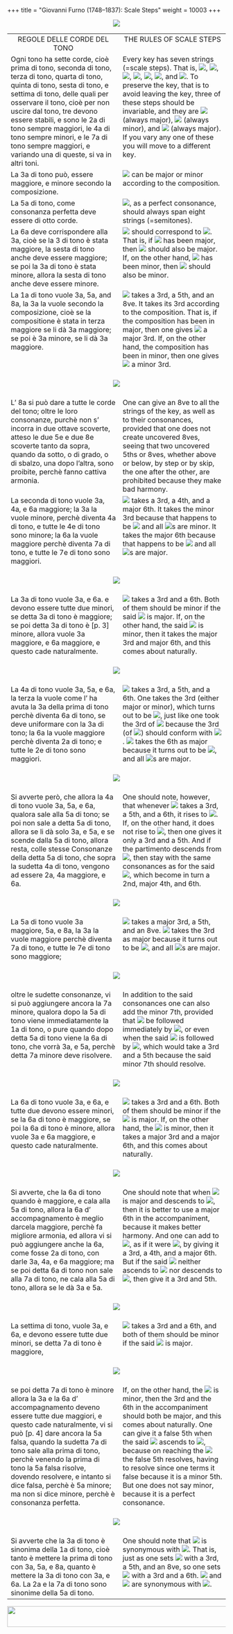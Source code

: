 +++
title = "Giovanni Furno (1748–1837): Scale Steps"
weight = 10003
+++

<body>
<p align="center"><img src="../PrevIndexNextTop.jpg" border="0" usemap="#Map"></p>
<map name="Map">
  <area shape="rect" coords="28,0,122,22" href="regoleP1.htm">
  <area shape="rect" coords="437,0,532,22" href="index.htm">
  <area shape="rect" coords="830,0,920,22" href="regoleP3.htm">
</map>
<table width="850" align="center" cellpadding="5" cellspacing="5">
  <colgroup>
  <col width="425">
  <col width="425">
  </colgroup>
  <tbody><tr>
    <td valign="top" align="center">REGOLE DELLE CORDE DEL TONO</td>
    <td valign="top" align="center">THE RULES OF SCALE STEPS</td>
  </tr><tr>
    <td valign="top">Ogni tono ha sette corde, cioè prima di tono, seconda di tono, terza di tono, quarta di tono, quinta di tono, sesta di tono, e settima di tono, delle quali per osservare il tono, cioè per non uscire dal tono, tre devono essere stabili, e sono le 2a di tono sempre maggiori, le 4a di tono sempre minori, e le 7a di tono sempre maggiori, e variando una di queste, si va in altri toni.</td>
    <td valign="top">Every key has seven strings (=scale steps). That is, <img src="images/BassOne.gif">, <img src="images/BassTwo.gif">, <img src="images/BassThree.gif">, <img src="images/BassFour.gif">, <img src="images/BassFive.gif">, <img src="images/BassSix.gif">, and <img src="images/BassSeven.gif">. To preserve the key, that is to avoid leaving the key, three of these steps should be invariable, and they are <img src="images/BassTwo.gif"> (always major), <img src="images/BassFour.gif"> (always minor), and <img src="images/BassSeven.gif"> (always major). If you vary any one of these you will move to a different key.</td>
  </tr><tr>
    <td valign="top">La 3a di tono può, essere maggiore, e minore secondo la composizione.</td>
    <td valign="top"><img src="images/BassThree.gif"> can be major or minor according to the composition.</td>
  </tr><tr>
    <td valign="top">La 5a di tono, come consonanza perfetta deve essere di otto corde.</td>
    <td valign="top"><img src="images/BassFive.gif">, as a perfect consonance, should always span eight strings (=semitones).</td>
  </tr><tr>
    <td valign="top">La 6a deve corrispondere alla 3a, cioè se la 3 di tono è stata maggiore, la sesta di tono anche deve essere maggiore; se poi la 3a di tono è stata minore, allora la sesta di tono anche deve essere minore.</td>
    <td valign="top"><img src="images/BassSix.gif"> should correspond to <img src="images/BassThree.gif">. That is, if <img src="images/BassThree.gif"> has been major, then <img src="images/BassSix.gif"> should also be major. If, on the other hand, <img src="images/BassThree.gif"> has been minor, then <img src="images/BassSix.gif"> should also be minor.</td>
  </tr><tr>
    <td valign="top">La 1a di tono vuole 3a, 5a, and 8a, la 3a la vuole secondo la composizione, cioè se la compositione è stata in terza maggiore se li dà 3a maggiore; se poi è 3a minore, se li dà 3a maggiore.</td>
    <td valign="top"><img src="images/BassOne.gif"> takes a 3rd, a 5th, and an 8ve. It takes its 3rd according to the composition. That is, if the composition has been in major, then one gives <img src="images/BassOne.gif"> a major 3rd. If, on the other hand, the composition has been in minor, then one gives <img src="images/BassOne.gif"> a minor 3rd.</td>
  </tr><tr>
    <td colspan="2" align="center"><br>
      <img src="images/PrimaDiTono.jpg"><br>
      <br></td>
  </tr><tr>
    <td valign="top">L’ 8a si può dare a tutte le corde del tono; oltre le loro consonanze, purchè non s’ incorra in due ottave scoverte, atteso le due 5e e due 8e scoverte tanto da sopra, quando da sotto, o di grado, o di sbalzo, una dopo l’altra, sono proibite, perchè fanno cattiva armonia.<br></td>
    <td valign="top">One can give an 8ve to all the strings of the key, as well as to their consonances, provided that one does not create uncovered 8ves, seeing that two uncovered 5ths or 8ves, whether above or below, by step or by skip, the one after the other, are prohibited because they make bad harmony.<br></td>
  </tr><tr>
    <td valign="top">La seconda di tono vuole 3a, 4a, e 6a maggiore; la 3a la vuole minore, perchè diventa 4a di tono, e tutte le 4e di tono sono minore; la 6a la vuole maggiore perchè diventa 7a di tono, e tutte le 7e di tono sono maggiori.</td>
    <td valign="top"><img src="images/BassTwo.gif"> takes a 3rd, a 4th, and a major 6th. It takes the minor 3rd because that happens to be <img src="images/MelFour.gif"> and all <img src="images/MelFour.gif">s are minor. It takes the major 6th because that happens to be <img src="images/MelSeven.gif"> and all <img src="images/MelSeven.gif">s are major.</td>
  </tr><tr>
    <td colspan="2" align="center"><br>
      <img src="images/SecondaDiTono.jpg"><br>
      <br></td>
  </tr><tr>
    <td valign="top">La 3a di tono vuole 3a, e 6a. e devono essere tutte due minori, se detta 3a di tono è maggiore; se poi detta 3a di tono è [p. 3] minore, allora vuole 3a maggiore, e 6a maggiore, e questo cade naturalmente.</td>
    <td valign="top"><img src="images/BassThree.gif"> takes a 3rd and a 6th. Both of them should be minor if the said <img src="images/BassThree.gif"> is major. If, on the other hand, the said <img src="images/BassThree.gif"> is minor, then it takes the major 3rd and major 6th, and this comes about naturally. </td>
  </tr><tr>
    <td colspan="2" align="center"><br>
      <img src="images/TerzaDiTono.jpg"><br>
      <br></td>
  </tr><tr>
    <td valign="top">La 4a di tono vuole 3a, 5a, e 6a, la terza la vuole come l’ ha avuta la 3a della prima di tono perchè diventa 6a di tono, se deve uniformare con la 3a di tono; la 6a la vuole maggiore perchè diventa 2a di tono; e tutte le 2e di tono sono maggiori.</td>
    <td valign="top"><img src="images/BassFour.gif"> takes a 3rd, a 5th, and a 6th. One takes the 3rd (either major or minor), which turns out to be <img src="images/MelSix.gif">, just like one took the 3rd of <img src="images/BassOne.gif"> because the 3rd (of <img src="images/BassFour.gif">) should conform with <img src="images/BassThree.gif">. <img src="images/BassFour.gif"> takes the 6th as major because it turns out to be <img src="images/MelTwo.gif">, and all <img src="images/MelTwo.gif">s are major.</td>
  </tr><tr>
    <td colspan="2" align="center"><br>
      <img src="images/QuartaDiTono.jpg"><br>
      <br></td>
  </tr><tr>
    <td valign="top">Si avverte però, che allora la 4a di tono vuole 3a, 5a, e 6a, qualora sale alla 5a di tono; se poi non sale a detta 5a di tono, allora se li dà solo 3a, e 5a, e se scende dalla 5a di tono, allora resta, colle stesse Consonanze della detta 5a di tono, che sopra la sudetta 4a di tono, vengono ad essere 2a, 4a maggiore, e 6a.</td>
    <td valign="top">One should note, however, that whenever <img src="images/BassFour.gif"> takes a 3rd, a 5th, and a 6th, it rises to <img src="images/BassFive.gif">. If, on the other hand, it does not rise to <img src="images/BassFive.gif">, then one gives it only a 3rd and a 5th. And if the partimento descends from <img src="images/BassFive.gif">, then stay with the same consonances as for the said <img src="images/BassFive.gif">, which become in turn a 2nd, major 4th, and 6th.</td>
  </tr><tr>
    <td colspan="2" align="center"><br>
      <img src="images/QuartaDiTono2.jpg"><br>
      <br></td>
  </tr><tr>
    <td valign="top">La 5a di tono vuole 3a maggiore, 5a, e 8a, la 3a la vuole maggiore perchè diventa 7a di tono, e tutte le 7e di tono sono maggiore;</td>
    <td valign="top"><img src="images/BassFive.gif"> takes a major 3rd, a 5th, and an 8ve. <img src="images/BassFive.gif"> takes the 3rd as major because it turns out to be <img src="images/MelSeven.gif">, and all <img src="images/MelSeven.gif">s are major.</td>
  </tr><tr>
    <td colspan="2" align="center"><br>
      <img src="images/QuintaDiTono.jpg"><br>
      <br></td>
  </tr><tr>
    <td valign="top">oltre le sudette consonanze, vi si può aggiungere ancora la 7a minore, qualora dopo la 5a di tono viene immediatamente la 1a di tono, o pure quando dopo detta 5a di tono viene la 6a di tono, che vorrà 3a, e 5a, perchè detta 7a minore deve risolvere.</td>
    <td valign="top">In addition to the said consonances one can also add the minor 7th, provided that <img src="images/BassFive.gif"> be followed immediately by <img src="images/BassOne.gif">, or even when the said <img src="images/BassFive.gif"> is followed by <img src="images/BassSix.gif">, which would take a 3rd and a 5th because the said minor 7th should resolve.</td>
  </tr><tr>
    <td colspan="2" align="center"><br>
      <img src="images/QuintaDiTono2.jpg"><br>
      <br></td>
  </tr><tr>
    <td valign="top">La 6a di tono vuole 3a, e 6a, e tutte due devono essere minori, se la 6a di tono è maggiore, se poi la 6a di tono è minore, allora vuole 3a e 6a maggiore, e questo cade naturalmente.</td>
    <td valign="top"><img src="images/BassSix.gif"> takes a 3rd and a 6th. Both of them should be minor if the <img src="images/BassSix.gif"> is major. If, on the other hand, the <img src="images/BassSix.gif"> is minor, then it takes a major 3rd and a major 6th, and this comes about naturally.</td>
  </tr><tr>
    <td colspan="2" align="center"><br>
      <img src="images/SestaDiTono.jpg"><br>
      <br></td>
  </tr><tr>
    <td valign="top">Si avverte, che la 6a di tono quando è maggiore, e cala alla 5a di tono, allora la 6a d’ accompagnamento è meglio darcela maggiore, perchè fa migliore armonia, ed allora vi si può aggiungere anche la 6a, come fosse 2a di tono, con darle 3a, 4a, e 6a maggiore; ma se poi detta 6a di tono non sale alla 7a di tono, ne cala alla 5a di tono, allora se le dà 3a e 5a.</td>
    <td valign="top">One should note that when <img src="images/BassSix.gif"> is major and descends to <img src="images/BassFive.gif">, then it is better to use a major 6th in the accompaniment, because it makes better harmony. And one can add to <img src="images/BassSix.gif">, as if it were <img src="images/BassTwo.gif">, by giving it a 3rd, a 4th, and a major 6th. But if the said <img src="images/BassSix.gif"> neither ascends to <img src="images/BassSeven.gif"> nor descends to <img src="images/BassFive.gif">, then give it a 3rd and 5th. </td>
  </tr><tr>
    <td colspan="2" align="center"><br>
      <img src="images/SestaDiTono2.jpg"><br>
      <br></td>
  </tr><tr>
    <td valign="top">La settima di tono, vuole 3a, e 6a, e devono essere tutte due minori, se detta 7a di tono è maggiore,</td>
    <td valign="top"><img src="images/BassSeven.gif"> takes a 3rd and a 6th, and both of them should be minor if the said <img src="images/BassSeven.gif"> is major.</td>
  </tr><tr>
    <td colspan="2" align="center"><br>
      <img src="images/SettimaDiTono.jpg"><br>
      <br></td>
  </tr><tr>
    <td valign="top">se poi detta 7a di tono è minore allora la 3a e la 6a d’ accompagnamento deveno essere tutte due maggiori, e questo cade naturalmente, vi si può [p. 4] dare ancora la 5a falsa, quando la sudetta 7a di tono sale alla prima di tono, perchè venendo la prima di tono la 5a falsa risolve, dovendo resolvere, e intanto si dice falsa, perchè è 5a minore; ma non si dice minore, perchè è consonanza perfetta.</td>
    <td valign="top">If, on the other hand, the <img src="images/BassSeven.gif"> is minor, then the 3rd and the 6th in the accompaniment should both be major, and this comes about naturally. One can give it a false 5th when the said <img src="images/BassSeven.gif"> ascends to <img src="images/BassOne.gif">, because on reaching the <img src="images/BassOne.gif"> the false 5th resolves, having to resolve since one terms it false because it is a minor 5th. But one does not say minor, because it is a perfect consonance.</td>
  </tr><tr>
    <td colspan="2" align="center"><br>
      <img src="images/SettimaDiTono2.jpg"><br>
      <br></td>
  </tr>
  <tr>
    <td valign="top">Si avverte che la 3a di tono è sinonima della 1a di tono, cioè tanto è mettere la prima di tono con 3a, 5a, e 8a, quanto è mettere la 3a di tono con 3a, e 6a. La 2a e la 7a di tono sono sinonime della 5a di tono.</td>
    <td valign="top">One should note that <img src="images/BassThree.gif"> is synonymous with <img src="images/BassOne.gif">. That is, just as one sets <img src="images/BassOne.gif"> with a 3rd, a 5th, and an 8ve, so one sets <img src="images/BassThree.gif"> with a 3rd and a 6th. <img src="images/BassTwo.gif"> and <img src="images/BassSeven.gif"> are synonymous with <img src="images/BassFive.gif">.</td>
</tr></tbody></table>
<p align="center"><img src="../PrevIndexNextBot.jpg" width="962" height="48" border="0" usemap="#Map3"></p>
<map name="Map3">
  <area shape="rect" coords="29,25,123,47" href="regoleP1.htm">
  <area shape="rect" coords="435,25,530,47" href="index.htm">
  <area shape="rect" coords="831,25,921,47" href="regoleP3.htm">
</map>


</body>
